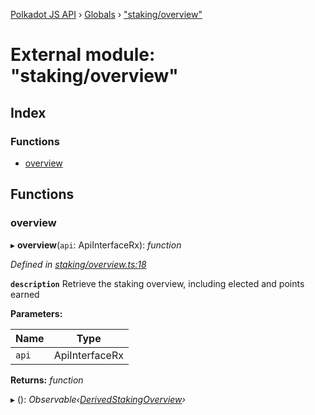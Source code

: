 [Polkadot JS API](../README.md) › [Globals](../globals.md) › ["staking/overview"](_staking_overview_.md)

# External module: "staking/overview"

## Index

### Functions

* [overview](_staking_overview_.md#overview)

## Functions

###  overview

▸ **overview**(`api`: ApiInterfaceRx): *function*

*Defined in [staking/overview.ts:18](https://github.com/polkadot-js/api/blob/5671af8db7/packages/api-derive/src/staking/overview.ts#L18)*

**`description`** Retrieve the staking overview, including elected and points earned

**Parameters:**

Name | Type |
------ | ------ |
`api` | ApiInterfaceRx |

**Returns:** *function*

▸ (): *Observable‹[DerivedStakingOverview](../interfaces/_types_.derivedstakingoverview.md)›*
